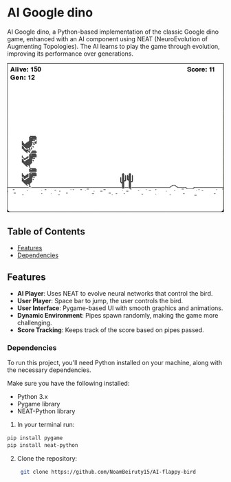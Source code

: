 # AI Google dino

AI Google dino, a Python-based implementation of the classic Google dino game, enhanced with an AI component using NEAT (NeuroEvolution of Augmenting Topologies). The AI learns to play the game through evolution, improving its performance over generations.

![Example of the A.I dinos in action](images/Dinos_in_action.png)

## Table of Contents

- [Features](#features)
- [Dependencies](#dependencies)

## Features

- **AI Player**: Uses NEAT to evolve neural networks that control the bird.
- **User Player**: Space bar to jump, the user controls the bird.
- **User Interface**: Pygame-based UI with smooth graphics and animations.
- **Dynamic Environment**: Pipes spawn randomly, making the game more challenging.
- **Score Tracking**: Keeps track of the score based on pipes passed.

### Dependencies

To run this project, you'll need Python installed on your machine, along with the necessary dependencies.

Make sure you have the following installed:

- Python 3.x
- Pygame library
- NEAT-Python library

1. In your terminal run:
```bash
pip install pygame
pip install neat-python 
```

2. Clone the repository:
   ```bash
    git clone https://github.com/NoamBeiruty15/AI-flappy-bird
    ``` 